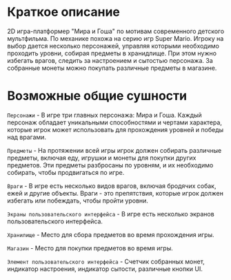 # Краткое описание
2D игра-платформер "Мира и Гоша" по мотивам современного детского мультфильма. По механике похожа на серию игр Super Mario. 
Игроку на выбор дается несколько персонажей, управляя которыми необходимо проходить уровни, собирая предметы в хранидлище. При этом нужно избегать врагов, следить за настроением и сытостью персонажа. За собранные монеты можно покупать различные предметы в магазине.

# Возможные общие сушности

`Персонажи` - В игре три главных персонажа: Мира и Гоша. Каждый персонаж обладает уникальными способностями и чертами характера, которые игрок может использовать для прохождения уровней и победы над врагами.

`Предметы` - На протяжении всей игры игрок должен собирать различные предметы, включая еду, игрушки и монеты для покупки других предметов. Эти предметы разбросаны по уровням, и их необходимо собирать, чтобы продвигаться по игре.

`Враги` - В игре есть несколько видов врагов, включая бродячих собак, ежей и другие объекты. Враги - это препятствия, которые игрок должен избегать или побеждать, чтобы пройти уровни.

`Экраны пользовательского интерфейса` - В игре есть несколько экранов пользовательского интерфейса.

`Хранилище` - Место для сбора предметов во время прохождения игры.

`Магазин` - Место для покупки предметов во время игры.

`Элемент пользовательского интерфейса` - Счетчик собранных монет, индикатор настроения, индикатор сытости, различные кнопки UI.

